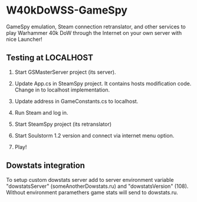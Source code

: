 # W40kDoWSS-GameSpy
GameSpy emulation, Steam connection retranslator, and other services to play Warhammer 40k DoW through the Internet on your own server with nice Launcher!

## Testing at LOCALHOST

1) Start GSMasterServer project (its server).

2) Update App.cs in SteamSpy project. It contains hosts modification code. Change in to localhost implementation.

3) Update address in GameConstants.cs to localhost.

3) Run Steam and log in.

4) Start SteamSpy project (its retranslator)

5) Start Soulstorm 1.2 version and connect via internet menu option.

6) Play!

## Dowstats integration
To setup custom dowstats server add to server environment variable "dowstatsServer" (someAnotherDowstats.ru) and "dowstatsVersion" (108).  Without environment paramethers game stats will send to dowstats.ru. 
